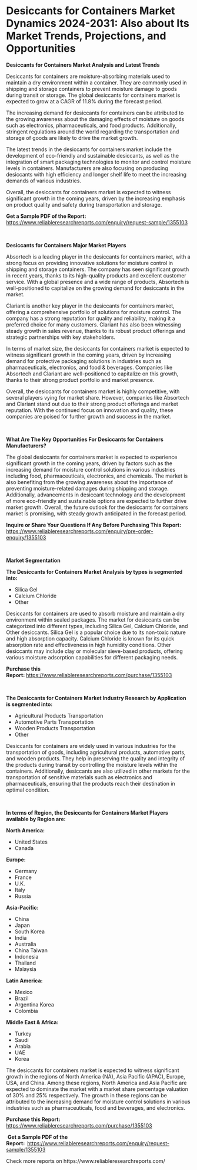 <p><h1>Desiccants for Containers Market Dynamics 2024-2031: Also about Its Market Trends, Projections, and Opportunities</h1></p><p><strong>Desiccants for Containers Market Analysis and Latest Trends</strong></p>
<p><p>Desiccants for containers are moisture-absorbing materials used to maintain a dry environment within a container. They are commonly used in shipping and storage containers to prevent moisture damage to goods during transit or storage. The global desiccants for containers market is expected to grow at a CAGR of 11.8% during the forecast period.</p><p>The increasing demand for desiccants for containers can be attributed to the growing awareness about the damaging effects of moisture on goods such as electronics, pharmaceuticals, and food products. Additionally, stringent regulations around the world regarding the transportation and storage of goods are likely to drive the market growth.</p><p>The latest trends in the desiccants for containers market include the development of eco-friendly and sustainable desiccants, as well as the integration of smart packaging technologies to monitor and control moisture levels in containers. Manufacturers are also focusing on producing desiccants with high efficiency and longer shelf life to meet the increasing demands of various industries.</p><p>Overall, the desiccants for containers market is expected to witness significant growth in the coming years, driven by the increasing emphasis on product quality and safety during transportation and storage.</p></p>
<p><strong>Get a Sample PDF of the Report:&nbsp;</strong> <a href="https://www.reliableresearchreports.com/enquiry/request-sample/1355103">https://www.reliableresearchreports.com/enquiry/request-sample/1355103</a></p>
<p>&nbsp;</p>
<p><strong>Desiccants for Containers Major Market Players</strong></p>
<p><p>Absortech is a leading player in the desiccants for containers market, with a strong focus on providing innovative solutions for moisture control in shipping and storage containers. The company has seen significant growth in recent years, thanks to its high-quality products and excellent customer service. With a global presence and a wide range of products, Absortech is well-positioned to capitalize on the growing demand for desiccants in the market.</p><p>Clariant is another key player in the desiccants for containers market, offering a comprehensive portfolio of solutions for moisture control. The company has a strong reputation for quality and reliability, making it a preferred choice for many customers. Clariant has also been witnessing steady growth in sales revenue, thanks to its robust product offerings and strategic partnerships with key stakeholders.</p><p>In terms of market size, the desiccants for containers market is expected to witness significant growth in the coming years, driven by increasing demand for protective packaging solutions in industries such as pharmaceuticals, electronics, and food & beverages. Companies like Absortech and Clariant are well-positioned to capitalize on this growth, thanks to their strong product portfolio and market presence.</p><p>Overall, the desiccants for containers market is highly competitive, with several players vying for market share. However, companies like Absortech and Clariant stand out due to their strong product offerings and market reputation. With the continued focus on innovation and quality, these companies are poised for further growth and success in the market.</p></p>
<p>&nbsp;</p>
<p><strong>What Are The Key Opportunities For Desiccants for Containers Manufacturers?</strong></p>
<p><p>The global desiccants for containers market is expected to experience significant growth in the coming years, driven by factors such as the increasing demand for moisture control solutions in various industries including food, pharmaceuticals, electronics, and chemicals. The market is also benefiting from the growing awareness about the importance of preventing moisture-related damages during shipping and storage. Additionally, advancements in desiccant technology and the development of more eco-friendly and sustainable options are expected to further drive market growth. Overall, the future outlook for the desiccants for containers market is promising, with steady growth anticipated in the forecast period.</p></p>
<p><strong>Inquire or Share Your Questions If Any Before Purchasing This Report:</strong> <a href="https://www.reliableresearchreports.com/enquiry/pre-order-enquiry/1355103">https://www.reliableresearchreports.com/enquiry/pre-order-enquiry/1355103</a></p>
<p>&nbsp;</p>
<p><strong>Market Segmentation</strong></p>
<p><strong>The Desiccants for Containers Market Analysis by types is segmented into:</strong></p>
<p><ul><li>Silica Gel</li><li>Calcium Chloride</li><li>Other</li></ul></p>
<p><p>Desiccants for containers are used to absorb moisture and maintain a dry environment within sealed packages. The market for desiccants can be categorized into different types, including Silica Gel, Calcium Chloride, and Other desiccants. Silica Gel is a popular choice due to its non-toxic nature and high absorption capacity. Calcium Chloride is known for its quick absorption rate and effectiveness in high humidity conditions. Other desiccants may include clay or molecular sieve-based products, offering various moisture adsorption capabilities for different packaging needs.</p></p>
<p><strong>Purchase this Report:&nbsp;</strong><a href="https://www.reliableresearchreports.com/purchase/1355103">https://www.reliableresearchreports.com/purchase/1355103</a></p>
<p>&nbsp;</p>
<p><strong>The Desiccants for Containers Market Industry Research by Application is segmented into:</strong></p>
<p><ul><li>Agricultural Products Transportation</li><li>Automotive Parts Transportation</li><li>Wooden Products Transportation</li><li>Other</li></ul></p>
<p><p>Desiccants for containers are widely used in various industries for the transportation of goods, including agricultural products, automotive parts, and wooden products. They help in preserving the quality and integrity of the products during transit by controlling the moisture levels within the containers. Additionally, desiccants are also utilized in other markets for the transportation of sensitive materials such as electronics and pharmaceuticals, ensuring that the products reach their destination in optimal condition.</p></p>
<p>&nbsp;</p>
<p><strong>In terms of Region, the Desiccants for Containers Market Players available by Region are:</strong></p>
<p>
    <p> <strong> North America: </strong>
        <ul>
            <li>United States</li>
            <li>Canada</li>
        </ul>
        </p> 
    <p> <strong> Europe: </strong>
        <ul>
            <li>Germany</li>
            <li>France</li>
            <li>U.K.</li>
            <li>Italy</li>
            <li>Russia</li>
        </ul>
        </p> 
    <p> <strong> Asia-Pacific: </strong>
        <ul>
            <li>China</li>
            <li>Japan</li>
            <li>South Korea</li>
            <li>India</li>
            <li>Australia</li>
            <li>China Taiwan</li>
            <li>Indonesia</li>
            <li>Thailand</li>
            <li>Malaysia</li>
        </ul>
        </p> 
    <p> <strong> Latin America: </strong>
        <ul>
            <li>Mexico</li>
            <li>Brazil</li>
            <li>Argentina Korea</li>
            <li>Colombia</li>
        </ul>
        </p> 
    <p> <strong> Middle East & Africa: </strong>
        <ul>
            <li>Turkey</li>
            <li>Saudi</li>
            <li>Arabia</li>
            <li>UAE</li>
            <li>Korea</li>
        </ul>
    </p>
    </p>
<p><p>The desiccants for containers market is expected to witness significant growth in the regions of North America (NA), Asia Pacific (APAC), Europe, USA, and China. Among these regions, North America and Asia Pacific are expected to dominate the market with a market share percentage valuation of 30% and 25% respectively. The growth in these regions can be attributed to the increasing demand for moisture control solutions in various industries such as pharmaceuticals, food and beverages, and electronics.</p></p>
<p><strong>Purchase this Report: </strong><a href="https://www.reliableresearchreports.com/purchase/1355103">https://www.reliableresearchreports.com/purchase/1355103</a></p>
<p>&nbsp;<strong>Get a Sample PDF of the Report:&nbsp;&nbsp;</strong><a href="https://www.reliableresearchreports.com/enquiry/request-sample/1355103">https://www.reliableresearchreports.com/enquiry/request-sample/1355103</a></p>
<p><strong></strong></p>
<p>Check more reports on https://www.reliableresearchreports.com/</p>